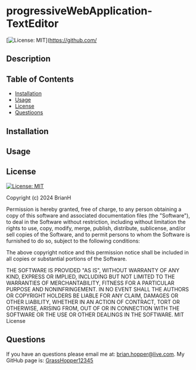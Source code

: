 # progressiveWebApplication-TextEditor

[![License: MIT](https://img.shields.io/badge/License-MIT-yellow.svg)](https://github.com/

## Description

## Table of Contents
- [Installation](#installation)
- [Usage](#usage)
- [License](#license)
- [Questioons](#questioons)


## Installation


## Usage


## License
[![License: MIT](https://img.shields.io/badge/License-MIT-yellow.svg)](https://github.com/)

Copyright (c) 2024 BrianH

Permission is hereby granted, free of charge, to any person obtaining a copy
of this software and associated documentation files (the "Software"), to deal
in the Software without restriction, including without limitation the rights
to use, copy, modify, merge, publish, distribute, sublicense, and/or sell
copies of the Software, and to permit persons to whom the Software is
furnished to do so, subject to the following conditions:

The above copyright notice and this permission notice shall be included in all
copies or substantial portions of the Software.

THE SOFTWARE IS PROVIDED "AS IS", WITHOUT WARRANTY OF ANY KIND, EXPRESS OR
IMPLIED, INCLUDING BUT NOT LIMITED TO THE WARRANTIES OF MERCHANTABILITY,
FITNESS FOR A PARTICULAR PURPOSE AND NONINFRINGEMENT. IN NO EVENT SHALL THE
AUTHORS OR COPYRIGHT HOLDERS BE LIABLE FOR ANY CLAIM, DAMAGES OR OTHER
LIABILITY, WHETHER IN AN ACTION OF CONTRACT, TORT OR OTHERWISE, ARISING FROM,
OUT OF OR IN CONNECTION WITH THE SOFTWARE OR THE USE OR OTHER DEALINGS IN THE
SOFTWARE.
MIT License

## Questions
If you have an questions please email me at: [brian.hopper@live.com](brian.hopper@live.com).
My GitHub page is: [GrassHopper12345](https://github.com/Grasshopper12345)